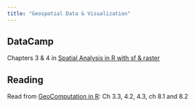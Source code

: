 ```yaml
---
title: "Geospatial Data & Visualization"
---
```



## DataCamp

Chapters 3 & 4 in [Spatial Analysis in R with sf & raster](https://www.datacamp.com/courses/spatial-analysis-in-r-with-sf-and-raster)


## Reading

Read from [GeoComputation in R](https://geocompr.robinlovelace.net/): 
Ch 3.3, 4.2, 4.3, ch 8.1 and 8.2 